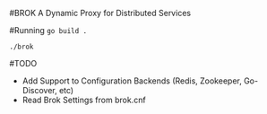 #BROK
A Dynamic Proxy for Distributed Services

#Running
`
 go build .
`

`
./brok
`

#TODO
* Add Support to Configuration Backends (Redis, Zookeeper, Go-Discover, etc)
* Read Brok Settings from brok.cnf

